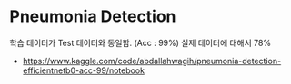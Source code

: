 # Pneumonia Detection
학습 데이터가 Test 데이터와 동일함. (Acc : 99%)
실제 데이터에 대해서 78%

- https://www.kaggle.com/code/abdallahwagih/pneumonia-detection-efficientnetb0-acc-99/notebook
